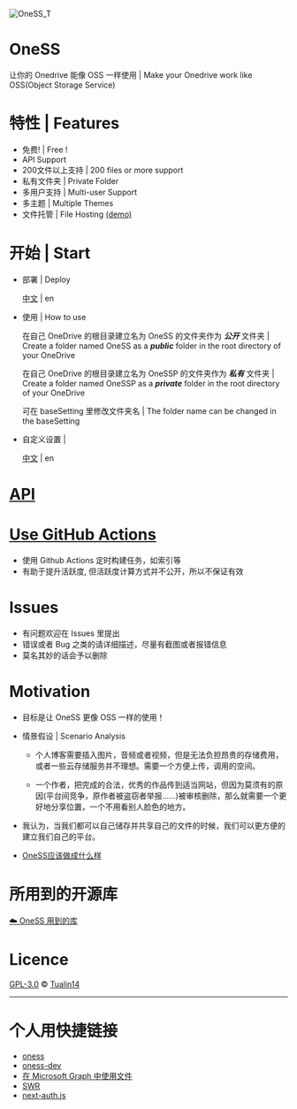 ![OneSS_T](https://mystatic.dzaaaaaa.com/OneSS/OneSS_T.svg "OneSS_T")

# OneSS

让你的 Onedrive 能像 OSS 一样使用 | Make your Onedrive work like OSS(Object Storage Service)

# 特性 | Features

- 免费! | Free !
- API Support
- 200文件以上支持 | 200 files or more support
- 私有文件夹 | Private Folder
- 多用户支持 | Multi-user Support
- 多主题 | Multiple Themes
- 文件托管 | File Hosting [(demo)](https://mystatic.dzaaaaaa.com/OneSS.html)

# 开始 | Start

- 部署 | Deploy

  [中文](./doc/zh/deploy_zh.md) | en

- 使用 | How to use

  在自己 OneDrive 的根目录建立名为 OneSS 的文件夹作为 **_公开_** 文件夹 | Create a folder named OneSS as a **_public_** folder in the root directory of your OneDrive

  在自己 OneDrive 的根目录建立名为 OneSSP 的文件夹作为 **_私有_** 文件夹 | Create a folder named OneSSP as a **_private_** folder in the root directory of your OneDrive

  可在 baseSetting 里修改文件夹名 | The folder name can be changed in the baseSetting

- 自定义设置 |

  [中文](./doc/zh/customSetting_zh.md) | en

# [API](./doc/api/api.md)

# [Use GitHub Actions](./auto/README.md)

- 使用 Github Actions 定时构建任务，如索引等
- 有助于提升活跃度, 但活跃度计算方式并不公开，所以不保证有效

# Issues

- 有问题欢迎在 Issues 里提出
- 错误或者 Bug 之类的请详细描述，尽量有截图或者报错信息
- 莫名其妙的话会予以删除

# Motivation

- 目标是让 OneSS 更像 OSS 一样的使用！

- 情景假设 | Scenario Analysis

    - 个人博客需要插入图片，音频或者视频，但是无法负担昂贵的存储费用，或者一些云存储服务并不理想。需要一个方便上传，调用的空间。

    - 一个作者，把完成的合法，优秀的作品传到适当网站，但因为莫须有的原因(平台间竞争，原作者被盗窃者举报......)被审核删除，那么就需要一个更好地分享位置，一个不用看别人脸色的地方。

- 我认为，当我们都可以自己储存并共享自己的文件的时候，我们可以更方便的建立我们自己的平台。

- [OneSS应该做成什么样](https://www.dzaaaaaa.com/blog/LSW/OneSS应该做成什么样)

# 所用到的开源库

[☁️ OneSS 用到的库](https://github.com/stars/Tualin14/lists/oness-%E7%94%A8%E5%88%B0%E7%9A%84%E5%BA%93)

# Licence

[GPL-3.0](LICENSE) © [Tualin14](https://github.com/Tualin14)

---

# 个人用快捷链接

- [oness](https://oness.dzaaaaaa.com/)
- [oness-dev](https://oness-dev.dzaaaaaa.com/)
- [在 Microsoft Graph 中使用文件](https://docs.microsoft.com/zh-cn/graph/api/resources/onedrive?view=graph-rest-1.0)
- [SWR](https://swr.vercel.app/zh-CN/docs/getting-started)
- [next-auth.js](https://next-auth.js.org/getting-started/example)
